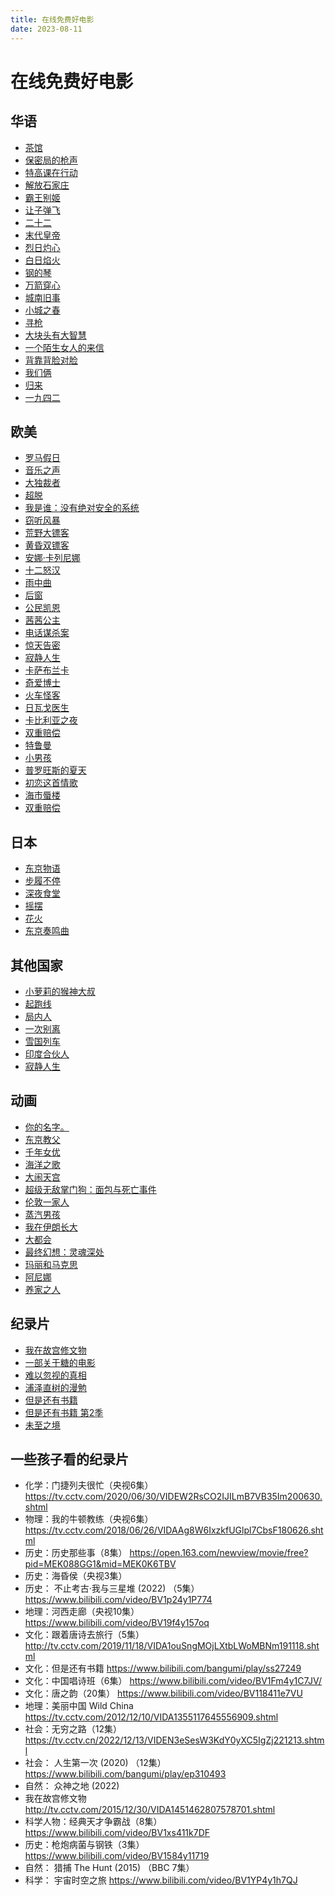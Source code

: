 ```yaml
---
title: 在线免费好电影
date: 2023-08-11
---
```


# 在线免费好电影

## 华语

- [茶馆](https://www.1905.com/vod/play/1581457.shtml)
- [保密局的枪声](https://www.bilibili.com/video/BV1Db411F7bF)
- [特高课在行动](https://www.bilibili.com/video/BV14x411q789)
- [解放石家庄](https://www.bilibili.com/video/BV1rJ411x72V/)
- [霸王别姬](https://www.bilibili.com/bangumi/play/ss33133/)
- [让子弹飞](https://www.bilibili.com/bangumi/play/ss12548/)
- [二十二](https://www.bilibili.com/bangumi/play/ss12523/)
- [末代皇帝](https://www.bilibili.com/bangumi/play/ss34165/)
- [烈日灼心](https://www.bilibili.com/bangumi/play/ss10060/)
- [白日焰火](https://www.bilibili.com/bangumi/play/ss10080/)
- [钢的琴](https://www.bilibili.com/bangumi/play/ss12415/)
- [万箭穿心](https://www.bilibili.com/bangumi/play/ss12424/)
- [城南旧事](https://www.bilibili.com/bangumi/play/ss33314/)
- [小城之春](https://www.bilibili.com/bangumi/play/ss32472/)
- [寻枪](https://www.bilibili.com/bangumi/play/ss34464/)
- [大块头有大智慧](https://www.bilibili.com/bangumi/play/ss34367/)
- [一个陌生女人的来信](https://www.bilibili.com/bangumi/play/ss33405/)
- [背靠背脸对脸](https://v.qq.com/x/cover/zwqybzsk6m1ahnx.html)
- [我们俩](https://v.qq.com/x/cover/olpal5dqbekd52h.html)
- [归来](https://v.qq.com/x/cover/jhfdhwzqk29f41m.html)
- [一九四二](https://v.qq.com/x/cover/phk4s9bkfs8xdn4.html)

## 欧美

- [罗马假日](https://www.bilibili.com/bangumi/play/ss27504/)
- [音乐之声](https://www.bilibili.com/bangumi/play/ss28658/)
- [大独裁者](https://www.bilibili.com/bangumi/play/ss28424/)
- [超脱](https://www.bilibili.com/bangumi/play/ss12579/)
- [我是谁：没有绝对安全的系统](https://www.bilibili.com/bangumi/play/ss34351/)
- [窃听风暴](https://www.bilibili.com/bangumi/play/ss10081/)
- [荒野大镖客](https://www.bilibili.com/bangumi/play/ss28778/)
- [黄昏双镖客](https://www.bilibili.com/bangumi/play/ss33598/)
- [安娜·卡列尼娜](https://www.bilibili.com/bangumi/play/ss25513/)
- [十二怒汉](https://www.bilibili.com/bangumi/play/ss34055/)
- [雨中曲](https://www.bilibili.com/bangumi/play/ss33933/)
- [后窗](https://www.bilibili.com/bangumi/play/ss28987/)
- [公民凯恩](https://www.bilibili.com/bangumi/play/ss28661/)
- [茜茜公主](https://www.bilibili.com/bangumi/play/ss38189/)
- [电话谋杀案](https://www.bilibili.com/bangumi/play/ss29002/)
- [惊天告密](https://www.bilibili.com/bangumi/play/ss12660/)
- [寂静人生](https://www.bilibili.com/bangumi/play/ss34254/)
- [卡萨布兰卡](https://www.bilibili.com/bangumi/play/ss38683/)
- [奇爱博士](https://www.bilibili.com/bangumi/play/ss33875/)
- [火车怪客](https://www.bilibili.com/bangumi/play/ss29019/)
- [日瓦戈医生](https://www.bilibili.com/bangumi/play/ss33371/)
- [卡比利亚之夜](https://www.bilibili.com/bangumi/play/ss32296/)
- [双重赔偿](https://www.bilibili.com/bangumi/play/ss10758/)
- [特鲁曼](https://www.bilibili.com/bangumi/play/ss11939/)
- [小男孩](https://www.bilibili.com/bangumi/play/ss11966/)
- [普罗旺斯的夏天](https://www.bilibili.com/bangumi/play/ss10946)
- [初恋这首情歌](https://v.qq.com/x/cover/mzc00200ryp6fmw.html)
- [海市蜃楼](https://v.qq.com/x/cover/1902rza0d5zclyt.html)
- [双重赔偿](https://v.qq.com/x/cover/4a3tzupgqzz5h8i.html)

## 日本

- [东京物语](https://www.bilibili.com/bangumi/play/ss28513/)
- [步履不停](https://www.bilibili.com/bangumi/play/ss11383/)
- [深夜食堂](https://www.bilibili.com/bangumi/play/ss12075/)
- [摇摆](https://www.bilibili.com/bangumi/play/ss12456/)
- [花火](https://v.qq.com/x/cover/cdq1xvjttx3indt.html )
- [东京奏鸣曲](https://v.qq.com/x/cover/xo1gt3zsqj31pys.html )

## 其他国家

- [小萝莉的猴神大叔](https://www.bilibili.com/bangumi/play/ss33529/)
- [起跑线](https://www.bilibili.com/bangumi/play/ss33424/)
- [局内人](https://www.bilibili.com/bangumi/play/ss25329/)
- [一次别离](https://www.bilibili.com/bangumi/play/ss10074/)
- [雪国列车](https://v.qq.com/x/cover/ywfk65xsx41eg6z.html )
- [印度合伙人](https://v.qq.com/x/cover/7lum0qeoazv8qys.html)
- [寂静人生](https://www.bilibili.com/bangumi/play/ss34254)

## 动画

- [你的名字。](https://www.bilibili.com/bangumi/play/ss12044/)
- [东京教父](https://www.bilibili.com/bangumi/play/ss2597/ )
- [千年女优](https://www.bilibili.com/bangumi/play/ss5297/ )
- [海洋之歌](https://www.bilibili.com/bangumi/play/ss11904/)
- [大闹天宫](https://www.bilibili.com/bangumi/play/ss33220/)
- [超级无敌掌门狗：面包与死亡事件](https://www.bilibili.com/bangumi/play/ss31862/)
- [伦敦一家人](https://www.bilibili.com/bangumi/play/ss37668/)
- [蒸汽男孩](https://www.bilibili.com/bangumi/play/ss5137/ )
- [我在伊朗长大](https://www.bilibili.com/bangumi/play/ss11370/)
- [大都会](https://www.bilibili.com/bangumi/play/ss5311/ )
- [最终幻想：灵魂深处](https://www.bilibili.com/bangumi/play/ss5302/ )
- [玛丽和马克思](https://v.qq.com/x/cover/b49nto261rv2a14.html )
- [阿尼娜](https://v.qq.com/x/cover/3u18vkldjkt8yx7.html )
- [养家之人](https://www.iqiyi.com/v_19rr8sav0w.html )

## 纪录片

- [我在故宫修文物](https://www.bilibili.com/bangumi/play/ss11936/)
- [一部关于糖的电影](https://www.bilibili.com/bangumi/play/ss12053/)
- [难以忽视的真相](https://www.bilibili.com/bangumi/play/ss26571/)
- [浦泽直树的漫勉](https://www.bilibili.com/bangumi/play/ss26236)
- [但是还有书籍](https://www.bilibili.com/bangumi/play/ss27249)
- [但是还有书籍 第2季](https://www.bilibili.com/bangumi/play/ss38597)
- [未至之境](https://www.bilibili.com/bangumi/play/ss33681)



## 一些孩子看的纪录片


- 化学：门捷列夫很忙（央视6集） https://tv.cctv.com/2020/06/30/VIDEW2RsCO2IJILmB7VB35Im200630.shtml
- 物理：我的牛顿教练（央视6集） https://tv.cctv.com/2018/06/26/VIDAAg8W6IxzkfUGlpl7CbsF180626.shtml
- 历史：历史那些事（8集） https://open.163.com/newview/movie/free?pid=MEK088GG1&mid=MEK0K6TBV
- 历史：海昏侯（央视3集）
- 历史： 不止考古·我与三星堆 (2022) （5集） https://www.bilibili.com/video/BV1p24y1P774
- 地理：河西走廊（央视10集） https://www.bilibili.com/video/BV19f4y157oq 
- 文化：跟着唐诗去旅行（5集） http://tv.cctv.com/2019/11/18/VIDA1ouSngMOjLXtbLWoMBNm191118.shtml
- 文化：但是还有书籍 https://www.bilibili.com/bangumi/play/ss27249
- 文化：中国唱诗班（6集） https://www.bilibili.com/video/BV1Fm4y1C7JV/
- 文化：唐之韵（20集） https://www.bilibili.com/video/BV118411e7VU
- 地理：美丽中国 Wild China  https://tv.cctv.com/2012/12/10/VIDA1355117645556909.shtml
- 社会：无穷之路（12集） https://tv.cctv.cn/2022/12/13/VIDEN3eSesW3KdY0yXC5IgZj221213.shtml
- 社会： 人生第一次 (2020) （12集） https://www.bilibili.com/bangumi/play/ep310493
- 自然： 众神之地 (2022) 
- 我在故宫修文物 http://tv.cctv.com/2015/12/30/VIDA1451462807578701.shtml
- 科学人物：经典天才争霸战（8集） https://www.bilibili.com/video/BV1xs411k7DF
- 历史：枪炮病菌与钢铁（3集） https://www.bilibili.com/video/BV1584y11719
- 自然： 猎捕 The Hunt (2015)  （BBC 7集）
- 科学： 宇宙时空之旅 https://www.bilibili.com/video/BV1YP4y1h7QJ